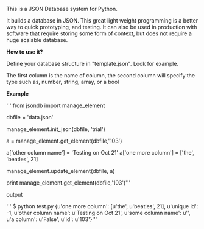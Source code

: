This is a JSON Database system for Python.

It builds a database in JSON. This great light weight programming is a better way to quick prototyping, and testing. It can also be used in production with software that require storing some form of context, but does not require a huge scalable database.

<b> How to use it? </b>

Define your database structure in "template.json". Look for example.

The first column is the name of column, the second column will specify the type such as, number, string, array, or a bool


<b> Example </b>

'''
from jsondb import manage_element

dbfile = 'data.json'

manage_element.init_json(dbfile, 'trial')

a = manage_element.get_element(dbfile,'103')

a['other column name'] = 'Testing on Oct 21'
a['one more column'] = ['the', 'beatles', 21]

manage_element.update_element(dbfile, a)

print manage_element.get_element(dbfile,'103')'''

output

'''
$ python test.py
{u'one more column': [u'the', u'beatles', 21], u'unique id': -1, u'other column name': u'Testing on Oct 21', u'some column name': u'', u'a column': u'False', u'id': u'103'}'''
